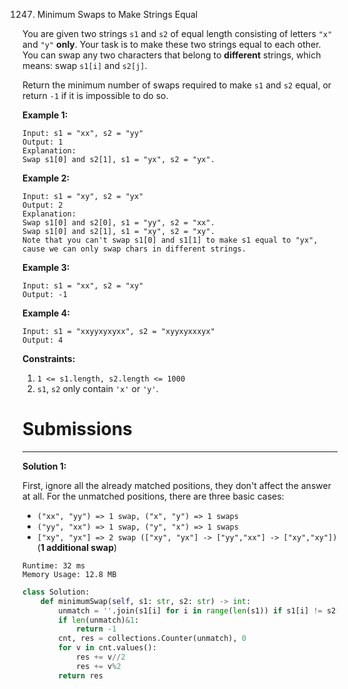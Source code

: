 1247. Minimum Swaps to Make Strings Equal

You are given two strings `s1` and `s2` of equal length consisting of letters `"x"` and `"y"` **only**. Your task is to make these two strings equal to each other. You can swap any two characters that belong to **different** strings, which means: swap `s1[i]` and `s2[j]`.

Return the minimum number of swaps required to make `s1` and `s2` equal, or return `-1` if it is impossible to do so.

 

**Example 1:**
```
Input: s1 = "xx", s2 = "yy"
Output: 1
Explanation: 
Swap s1[0] and s2[1], s1 = "yx", s2 = "yx".
```

**Example 2:** 
```
Input: s1 = "xy", s2 = "yx"
Output: 2
Explanation: 
Swap s1[0] and s2[0], s1 = "yy", s2 = "xx".
Swap s1[0] and s2[1], s1 = "xy", s2 = "xy".
Note that you can't swap s1[0] and s1[1] to make s1 equal to "yx", cause we can only swap chars in different strings.
```

**Example 3:**
```
Input: s1 = "xx", s2 = "xy"
Output: -1
```

**Example 4:**
```
Input: s1 = "xxyyxyxyxx", s2 = "xyyxyxxxyx"
Output: 4
```

**Constraints:**

1. `1 <= s1.length, s2.length <= 1000`
1. `s1`, `s2` only contain `'x'` or `'y'`.

# Submissions
---
**Solution 1:**

First, ignore all the already matched positions, they don't affect the answer at all.
For the unmatched positions, there are three basic cases:

* `("xx", "yy") => 1 swap, ("x", "y") => 1 swaps`
* `("yy", "xx") => 1 swap, ("y", "x") => 1 swaps`
* `["xy", "yx"] => 2 swap (["xy", "yx"] -> ["yy","xx"] -> ["xy","xy"])` (**1 additional swap**)

```
Runtime: 32 ms
Memory Usage: 12.8 MB
```
```python
class Solution:
    def minimumSwap(self, s1: str, s2: str) -> int:
        unmatch = ''.join(s1[i] for i in range(len(s1)) if s1[i] != s2[i])
        if len(unmatch)&1:
            return -1
        cnt, res = collections.Counter(unmatch), 0
        for v in cnt.values():
            res += v//2
            res += v%2
        return res
```